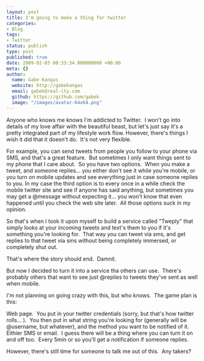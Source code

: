 ```yaml
---
layout: post
title: I'm going to make a thing for twitter
categories:
- Blog
tags:
- Twitter
status: publish
type: post
published: true
date: 2009-02-03 00:33:34.000000000 +00:00
meta: {}
author:
  name: Gabe Kangas
  website: http://gabekangas
  email: gabek@real-ity.com
  github: https://github.com/gabek
  image: "/images/avatar-64x64.png"
---
```

Anyone who knows me knows I\'m addicted to Twitter.  I won\'t go into details of my love affair with the beautiful beast, but let\'s just say it\'s a pretty integrated part of my lifestyle work flow. However, there\'s things I wish it did that it doesn\'t do.  It\'s not very flexible.

For example, you can send tweets from people you follow to your phone via SMS, and that\'s a great feature.  But sometimes I only want things sent to my phone that I care about.  So you have two options.  When you make a tweet, and someone replies\... you either don\'t see it while you\'re mobile, or you turn on mobile updates and see everything just in case someone replies to you. In my case the third option is to every once in a while check the mobile twitter site and see if anyone has said anything, but sometimes you may get a \@message without expecting it\...  you won\'t know that even happened until you check the web site later.  All those options suck in my opinion.

So that\'s when I took it upon myself to build a service called \"Tweply\" that simply looks at your incoming tweets and text\'s them to you if it\'s something you\'re looking for.  That way you can tweet via sms, and get replies to that tweet via sms without being completely immersed, or completely shut out.

That\'s where the story should end.  Damnit.

But now I decided to turn it into a service tha others can use.  There\'s probably others that want to see just \@replies to tweets they\'ve sent as well when mobile.

I\'m not planning on going crazy with this, but who knows.  The game plan is this:

Web page.  You put in your twitter credentials (sorry, but that\'s how twitter rolls\... ).  You then put in what string you\'re looking for (generally will be \@username, but whatever), and the method you want to be notified of it.  Eithier SMS or email.  I guess there will be a thing where you can turn it on and off too.  Every 5min or so you\'ll get a notification if someone replies.

However, there\'s still time for someone to talk me out of this.  Any takers?
